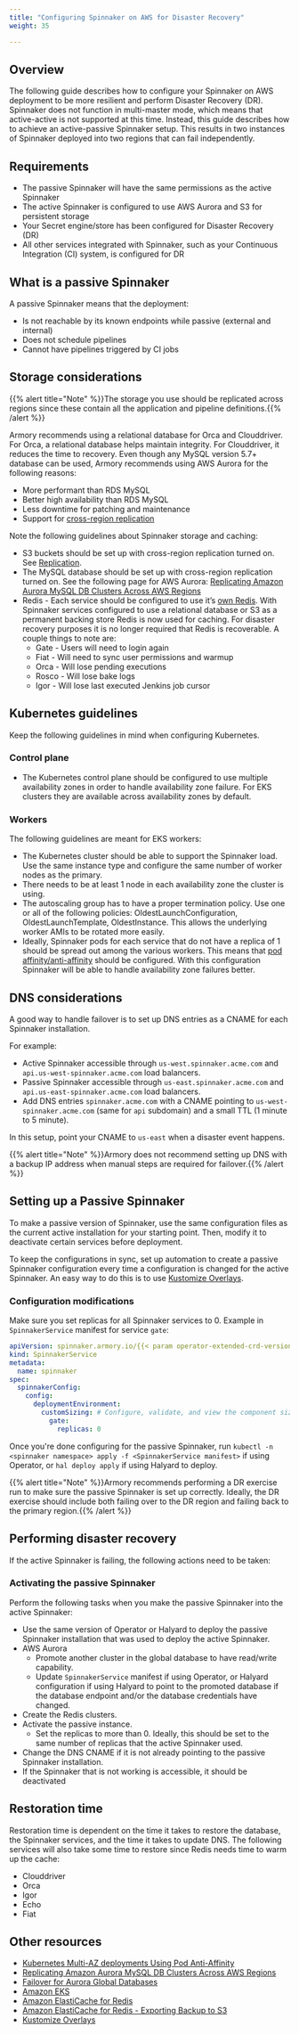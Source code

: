 ```yaml
---
title: "Configuring Spinnaker on AWS for Disaster Recovery"
weight: 35

---
```


## Overview

The following guide describes how to configure your Spinnaker on AWS deployment to be more resilient and perform Disaster Recovery (DR). Spinnaker does not function in multi-master mode, which means that active-active is not supported at this time. Instead, this guide describes how to achieve an active-passive Spinnaker setup. This results in two instances of Spinnaker deployed into two regions that can fail independently.


## Requirements
- The passive Spinnaker will have the same permissions as the active Spinnaker
- The active Spinnaker is configured to use AWS Aurora and S3 for persistent storage
- Your Secret engine/store has been configured for Disaster Recovery (DR)
- All other services integrated with Spinnaker, such as your Continuous Integration (CI) system, is configured for DR

## What is a passive Spinnaker

A passive Spinnaker means that the deployment:

- Is not reachable by its known endpoints while passive (external and internal)
- Does not schedule pipelines
- Cannot have pipelines triggered by CI jobs

## Storage considerations

{{% alert title="Note" %}}The storage you use should be replicated across regions since these contain all the application and pipeline definitions.{{% /alert %}}

Armory recommends using a relational database for Orca and Clouddriver. For Orca, a relational database helps maintain integrity. For Clouddriver, it reduces the time to recovery. Even though any MySQL version 5.7+ database can be used, Armory recommends using AWS Aurora for the following reasons:

- More performant than RDS MySQL
- Better high availability than RDS MySQL
- Less downtime for patching and maintenance
- Support for [cross-region replication](https://docs.aws.amazon.com/AmazonRDS/latest/AuroraUserGuide/AuroraMySQL.Replication.CrossRegion.html)

Note the following guidelines about Spinnaker storage and caching:

* S3 buckets should be set up with cross-region replication turned on. See [Replication](https://docs.aws.amazon.com/AmazonS3/latest/dev/replication.html).
* The MySQL database should be set up with cross-region replication turned on. See the following page for AWS Aurora: [Replicating Amazon Aurora MySQL DB Clusters Across AWS Regions](https://docs.aws.amazon.com/AmazonRDS/latest/AuroraUserGuide/AuroraMySQL.Replication.CrossRegion.html)
* Redis - Each service should be configured to use it’s [own Redis](https://www.spinnaker.io/setup/productionize/caching/externalize-redis/#configure-per-service-redis). With Spinnaker services configured to use a relational database or S3 as a permanent backing store Redis is now used for caching. For disaster recovery purposes it is no longer required that Redis is recoverable. A couple things to note are:
    - Gate - Users will need to login again
    - Fiat - Will need to sync user permissions and warmup
    - Orca - Will lose pending executions
    - Rosco - Will lose bake logs
    - Igor - Will lose last executed Jenkins job cursor

## Kubernetes guidelines
Keep the following guidelines in mind when configuring Kubernetes.

### Control plane

* The Kubernetes control plane should be configured to use multiple availability zones in order to handle availability zone failure. For EKS clusters they are available across availability zones by default.


### Workers

The following guidelines are meant for EKS workers:

* The Kubernetes cluster should be able to support the Spinnaker load. Use the same instance type and configure the same number of worker nodes as the primary.
* There needs to be at least 1 node in each availability zone the cluster is using.
* The autoscaling group has to have a proper termination policy. Use one or all of the following policies: OldestLaunchConfiguration, OldestLaunchTemplate, OldestInstance. This allows the underlying worker AMIs to be rotated more easily.
* Ideally, Spinnaker pods for each service that do not have a replica of 1 should be spread out among the various workers. This means that [pod affinity/anti-affinity](https://blog.verygoodsecurity.com/posts/kubernetes-multi-az-deployments-using-pod-anti-affinity/) should be configured. With this configuration Spinnaker will be able to handle availability zone failures better.

## DNS considerations

A good way to handle failover is to set up DNS entries as a CNAME for each Spinnaker installation.

For example:

- Active Spinnaker accessible through `us-west.spinnaker.acme.com` and `api.us-west-spinnaker.acme.com` load balancers.
- Passive Spinnaker accessible through `us-east.spinnaker.acme.com` and `api.us-east-spinnaker.acme.com` load balancers.
- Add DNS entries `spinnaker.acme.com` with a CNAME pointing to `us-west-spinnaker.acme.com` (same for `api` subdomain) and a small TTL (1 minute to 5 minute).

In this setup, point your CNAME to `us-east` when a disaster event happens.

{{% alert title="Note" %}}Armory does not recommend setting up DNS with a backup IP address when manual steps are required for failover.{{% /alert %}}

## Setting up a Passive Spinnaker

To make a passive version of Spinnaker, use the same configuration files as the current active installation for your starting point. Then, modify it to deactivate certain services before deployment.

To keep the configurations in sync, set up automation to create a passive Spinnaker configuration every time a configuration is changed for the active Spinnaker. An easy way to do this is to use [Kustomize Overlays](https://www.mirantis.com/blog/introduction-to-kustomize-part-2-overriding-values-with-overlays/).

### Configuration modifications

Make sure you set replicas for all Spinnaker services to 0. Example in `SpinnakerService` manifest for service `gate`:

```yaml
apiVersion: spinnaker.armory.io/{{< param operator-extended-crd-version >}}
kind: SpinnakerService
metadata:
  name: spinnaker
spec:
  spinnakerConfig:
    config:
      deploymentEnvironment:
        customSizing: # Configure, validate, and view the component sizings for the Spinnaker services.
          gate:
            replicas: 0
```

Once you're done configuring for the passive Spinnaker, run `kubectl -n <spinnaker namespace> apply -f <SpinnakerService manifest>` if using Operator, or `hal deploy apply` if using Halyard to deploy.

{{% alert title="Note" %}}Armory recommends performing a DR exercise run to make sure the passive Spinnaker is set up correctly. Ideally, the DR exercise should include both failing over to the DR region and failing back to the primary region.{{% /alert %}}

## Performing disaster recovery

If the active Spinnaker is failing, the following actions need to be taken:

### Activating the passive Spinnaker

Perform the following tasks when you make the passive Spinnaker into the active Spinnaker:

* Use the same version of Operator or Halyard to deploy the passive Spinnaker installation that was used to deploy the active Spinnaker.
* AWS Aurora
    * Promote another cluster in the global database to have read/write capability.
    * Update `SpinnakerService` manifest if using Operator, or Halyard configuration if using Halyard to point to the promoted database if the database endpoint and/or the database credentials have changed.
* Create the Redis clusters.
* Activate the passive instance.
    * Set the replicas to more than 0. Ideally, this should be set to the same number of replicas that the active Spinnaker used.
* Change the DNS CNAME if it is not already pointing to the passive Spinnaker installation.
* If the Spinnaker that is not working is accessible, it should be deactivated

## Restoration time

Restoration time is dependent on the time it takes to restore the database, the Spinnaker services, and the time it takes to update DNS. The following services will also take some time to restore since Redis needs time to warm up the cache:

- Clouddriver
- Orca
- Igor
- Echo
- Fiat

## Other resources
- [Kubernetes Multi-AZ deployments Using Pod Anti-Affinity](https://blog.verygoodsecurity.com/posts/kubernetes-multi-az-deployments-using-pod-anti-affinity/)
- [Replicating Amazon Aurora MySQL DB Clusters Across AWS Regions](https://docs.aws.amazon.com/AmazonRDS/latest/AuroraUserGuide/AuroraMySQL.Replication.CrossRegion.html)
- [Failover for Aurora Global Databases](https://docs.aws.amazon.com/AmazonRDS/latest/AuroraUserGuide/aurora-global-database.html#aurora-global-database-failover)
- [Amazon EKS](https://docs.aws.amazon.com/eks/index.html)
- [Amazon ElastiCache for Redis](https://docs.aws.amazon.com/AmazonElastiCache/latest/red-ug/index.html)
- [Amazon ElastiCache for Redis - Exporting Backup to S3](https://docs.aws.amazon.com/AmazonElastiCache/latest/red-ug/backups-exporting.html)
- [Kustomize Overlays](https://www.mirantis.com/blog/introduction-to-kustomize-part-2-overriding-values-with-overlays/)
